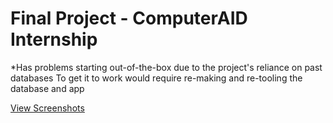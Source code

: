 # **Final Project - ComputerAID Internship**

*Has problems starting out-of-the-box due to the project's reliance on past databases
  To get it to work would require re-making and re-tooling the database and app
  
[View Screenshots](https://imgur.com/a/A4tEQhc)
